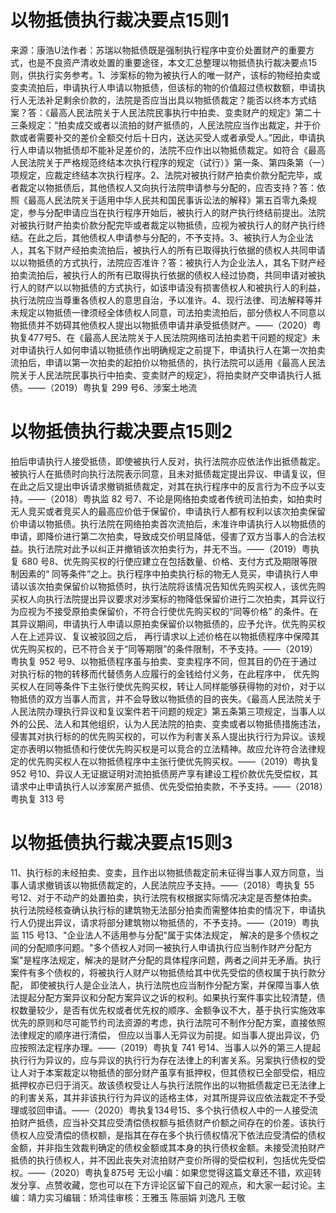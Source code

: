# 以物抵债执行裁决要点15则1

来源：康浩U法作者：苏瑞以物抵债既是强制执行程序中变价处置财产的重要方式，也是不良资产清收处置的重要途径，本文汇总整理以物抵债执行裁决要点15则，供执行实务参考。1、涉案标的物为被执行人的唯一财产，该标的物经拍卖或变卖流拍后，申请执行人申请以物抵债，但该标的物的价值超过债权数额，申请执行人无法补足剩余价款的，法院是否应当出具以物抵债裁定？能否以终本方式结案？答：《最高人民法院关于人民法院民事执行中拍卖、变卖财产的规定》第二十三条规定：“拍卖成交或者以流拍的财产抵债的，人民法院应当作出裁定，并于价款或者需要补交的差价全额交付后十日内，送达买受人或者承受人。”因此，申请执行人申请以物抵债却不能补足差价的，法院不应作出以物抵债裁定。如符合《最高人民法院关于严格规范终结本次执行程序的规定（试行）》第一条、第四条第（一）项规定，应裁定终结本次执行程序。2、法院对被执行财产拍卖价款分配完毕，或者裁定以物抵债后，其他债权人又向执行法院申请参与分配的，应否支持？答：依照《最高人民法院关于适用中华人民共和国民事诉讼法的解释》第五百零九条规定，参与分配申请应当在执行程序开始后，被执行人的财产执行终结前提出。法院对被执行财产拍卖价款分配完毕或者裁定以物抵债，应视为被执行人的财产执行终结。在此之后，其他债权人申请参与分配的，不予支持。3、被执行人为企业法人，其名下财产经拍卖流拍后，被执行人的所有已取得执行依据的债权人共同申请以以物抵债的方式执行，法院应否准许？答：被执行人为企业法人，其名下财产经拍卖流拍后，被执行人的所有已取得执行依据的债权人经过协商，共同申请对被执行人的财产以以物抵债的方式执行，如该申请没有损害债权人和被执行人的利益，执行法院应当尊重各债权人的意思自治，予以准许。4、现行法律、司法解释等并未规定以物抵债一律须经全体债权人同意，司法拍卖流拍后，部分债权人不同意以物抵债并不妨碍其他债权人提出以物抵债申请并承受抵债财产。——（2020）粤执复477号5、在《最高人民法院关于人民法院网络司法拍卖若干问题的规定》未对申请执行人如何申请以物抵债作出明确规定之前提下，申请执行人在第一次拍卖流拍后，申请以第一次拍卖的起拍价以物抵债的，执行法院可以适用《最高人民法院关于人民法院民事执行中拍卖、变卖财产的规定》，将拍卖财产交申请执行人抵债。——（2019）粤执复 299 号6、涉案土地流

# 以物抵债执行裁决要点15则2

拍后申请执行人接受抵债，即使被执行人反对，执行法院亦应依法作出抵债裁定。被执行人在抵债时向执行法院表示同意，且未对抵债裁定提出异议、申请复议，但在此之后又提出申诉请求撤销抵债裁定，对其在执行程序中的反言行为不应予以支持。——（2018）粤执监 82 号7、不论是网络拍卖或者传统司法拍卖，如拍卖时无人竞买或者竞买人的最高应价低于保留价，申请执行人都有权利以该次拍卖保留价申请以物抵债。执行法院在网络拍卖首次流拍后，未准许申请执行人以物抵债的申请，即降价进行第二次拍卖，导致成交价明显降低，侵害了双方当事人的合法权益。执行法院对此予以纠正并撤销该次拍卖行为，并无不当。——（2019）粤执复 680 号8、优先购买权的行使应建立在包括数量、价格、支付方式及期限等限制因素的“ 同等条件”之上。执行程序中拍卖执行标的物无人竞买，申请执行人申请以该次拍卖保留价以物抵债时，执行法院将该情况告知优先购买权人，该优先购买权人向执行法院提出异议要求对涉案标的物降低保留价进行二次拍卖，其异议行为应视为不接受原拍卖保留价，不符合行使优先购买权的“同等价格” 的条件。在其异议期间，申请执行人申请以原拍卖保留价以物抵债的，应予允许。优先购买权人在上述异议、复议被驳回之后， 再行请求以上述价格在以物抵债程序中保障其优先购买权的，已不符合关于“同等期限”的条件限制，不予支持。——（2019）粤执复 952 号9、以物抵债程序虽与拍卖、变卖程序不同，但其目的仍在于通过对执行标的物的转移而代替债务人应履行的金钱给付义务，在此程序中， 优先购买权人在同等条件下主张行使优先购买权，转让人同样能够获得物的对价，对于以物抵债的双方当事人而言，并不会导致以物抵债的目的丧失。《最高人民法院关于人民法院办理执行异议和复议案件若干问题的规定》第五条第三项规定，当事人以外的公民、法人和其他组织，认为人民法院的拍卖、变卖或者以物抵债措施违法，侵害其对执行标的的优先购买权的，可以作为利害关系人提出执行行为异议。该规定亦表明以物抵债和行使优先购买权是可以竞合的立法精神。故应允许符合法律规定的优先购买权人在以物抵债程序中主张行使优先购买权。——（2019）粤执复 952 号10、异议人无证据证明对流拍抵债房产享有建设工程价款优先受偿权，其请求中止申请执行人以涉案房产抵债、优先受偿拍卖款，不予支持。——（2018）粤执复 313 号

# 以物抵债执行裁决要点15则3

11、执行标的未经拍卖、变卖，且作出以物抵债裁定前未征得当事人双方同意，当事人请求撤销该以物抵债裁定的，人民法院应予支持。——（2018）粤执复 55 号12、对于不动产的处置拍卖，执行法院有权根据实际情况决定是否整体拍卖。执行法院经核查确认执行标的建筑物无法部分拍卖而需整体拍卖的情况下，申请执行人仍提出异议，请求将部分建筑物以物抵债的，不予支持。——（2019）粤执监 115 号13、"企业法人不适用参与分配"属于实体法规定， 解决的是多个债权之间的分配顺序问题。"多个债权人对同一被执行人申请执行应当制作财产分配方案"是程序法规定，解决的是财产分配的具体程序问题，两者之间并无矛盾。执行案件有多个债权的，将被执行人财产以物抵债给其中优先受偿的债权属于执行款分配， 即使被执行人是企业法人，执行法院也应当制作分配方案，并保障当事人依法提起分配方案异议和分配方案异议之诉的权利。如果执行案件事实比较清楚，债权数量较少，是否有优先权或者优先权的顺序、金额争议不大，基于执行实施效率优先的原则和尽可能节约司法资源的考虑，执行法院可不制作分配方案，直接依照法律规定的顺序进行清偿， 但应以当事人无异议为前提。如当事人提出异议，仍应按照法定程序办理。——（2019）粤执复 741 号14、当事人以外的第三人提起执行行为异议的，应与异议的执行行为存在法律上的利害关系。另案执行债权的受让人对于本案裁定以物抵债的部分财产虽享有抵押权，但其债权已全部受偿，相应抵押权亦已归于消灭。故该债权受让人与执行法院作出的以物抵债裁定已无法律上的利害关系，其并非该执行行为异议的适格主体，对其所提异议应依法裁定不予受理或驳回申请。——（2020）粤执复134号15、多个执行债权人中的一人接受流拍财产抵债，应当补交其应受清偿债权额与抵债财产价额之间存在的价差。该执行债权人应受清偿的债权额，是指其在存在多个执行债权情况下依法应受清偿的债权金额，并非指生效裁判确定的债权金额或其本身的执行债权金额。未接受流拍财产抵债的执行债权人，并不因此丧失对流拍财产变价所得的受偿权利，包括优先受偿权。——（2020）粤执复875号 无讼小编：如果您觉得这篇文章还不错，欢迎转发分享、点赞收藏，您也可以在下方评论区留下自己的观点，和大家一起讨论。主编：靖力实习编辑：矫鸿佳审核：王雅玉 陈丽娟 刘逸凡 王敬

